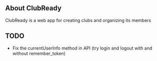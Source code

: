 ## About ClubReady

ClubReady is a web app for creating clubs and organizing its members

## TODO
- Fix the currentUserInfo method in API (try login and logout with and without remember_token)
